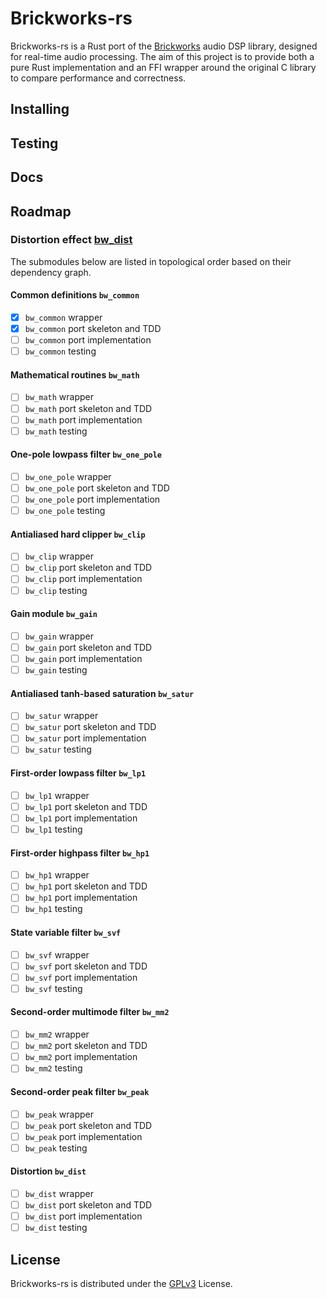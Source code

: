 # Brickworks-rs 

Brickworks-rs is a Rust port of the [Brickworks](https://www.orastron.com/algorithms#collections-bundles) audio DSP library, designed for real-time audio processing. The aim of this project is to provide both a pure Rust implementation and an FFI wrapper around the original C library to compare performance and correctness. 

## Installing

## Testing

## Docs

## Roadmap

### Distortion effect [bw_dist](https://www.orastron.com/algorithms/bw_dist)
The submodules below are listed in topological order based on their dependency graph.

#### Common definitions `bw_common`
- [X] `bw_common` wrapper
- [X] `bw_common` port skeleton and TDD
- [ ] `bw_common` port implementation
- [ ] `bw_common` testing

#### Mathematical routines `bw_math`
- [ ] `bw_math` wrapper
- [ ] `bw_math` port skeleton and TDD
- [ ] `bw_math` port implementation
- [ ] `bw_math` testing

#### One-pole lowpass filter `bw_one_pole`
- [ ] `bw_one_pole` wrapper
- [ ] `bw_one_pole` port skeleton and TDD
- [ ] `bw_one_pole` port implementation
- [ ] `bw_one_pole` testing

#### Antialiased hard clipper `bw_clip`
- [ ] `bw_clip` wrapper
- [ ] `bw_clip` port skeleton and TDD
- [ ] `bw_clip` port implementation
- [ ] `bw_clip` testing

#### Gain module `bw_gain`
- [ ] `bw_gain` wrapper
- [ ] `bw_gain` port skeleton and TDD
- [ ] `bw_gain` port implementation
- [ ] `bw_gain` testing

#### Antialiased tanh-based saturation `bw_satur`
- [ ] `bw_satur` wrapper
- [ ] `bw_satur` port skeleton and TDD
- [ ] `bw_satur` port implementation
- [ ] `bw_satur` testing

#### First-order lowpass filter `bw_lp1`
- [ ] `bw_lp1` wrapper
- [ ] `bw_lp1` port skeleton and TDD
- [ ] `bw_lp1` port implementation
- [ ] `bw_lp1` testing

#### First-order highpass filter `bw_hp1`
- [ ] `bw_hp1` wrapper
- [ ] `bw_hp1` port skeleton and TDD
- [ ] `bw_hp1` port implementation
- [ ] `bw_hp1` testing

#### State variable filter `bw_svf`
- [ ] `bw_svf` wrapper
- [ ] `bw_svf` port skeleton and TDD
- [ ] `bw_svf` port implementation
- [ ] `bw_svf` testing

#### Second-order multimode filter `bw_mm2`
- [ ] `bw_mm2` wrapper
- [ ] `bw_mm2` port skeleton and TDD
- [ ] `bw_mm2` port implementation
- [ ] `bw_mm2` testing

#### Second-order peak filter `bw_peak`
- [ ] `bw_peak` wrapper
- [ ] `bw_peak` port skeleton and TDD
- [ ] `bw_peak` port implementation
- [ ] `bw_peak` testing

#### Distortion `bw_dist`
- [ ] `bw_dist` wrapper
- [ ] `bw_dist` port skeleton and TDD
- [ ] `bw_dist` port implementation
- [ ] `bw_dist` testing

## License
Brickworks-rs is distributed under the [GPLv3](https://www.gnu.org/licenses/gpl-3.0.html) License.
